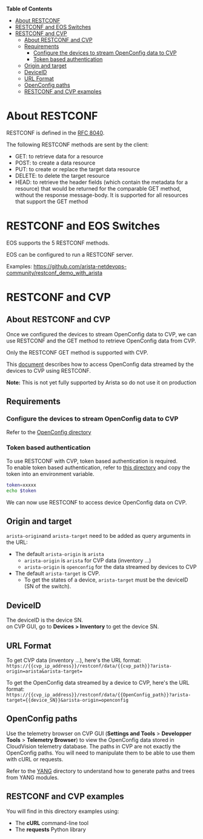 **Table of Contents**

- [About RESTCONF](#about-restconf)
- [RESTCONF and EOS Switches](#restconf-and-eos-switches)
- [RESTCONF and CVP](#restconf-and-cvp)
  - [About RESTCONF and CVP](#about-restconf-and-cvp)
  - [Requirements](#requirements)
    - [Configure the devices to stream OpenConfig data to CVP](#configure-the-devices-to-stream-openconfig-data-to-cvp)
    - [Token based authentication](#token-based-authentication)
  - [Origin and target](#origin-and-target)
  - [DeviceID](#deviceid)
  - [URL Format](#url-format)
  - [OpenConfig paths](#openconfig-paths)
  - [RESTCONF and CVP examples](#restconf-and-cvp-examples)

# About RESTCONF

RESTCONF is defined in the [RFC 8040](https://datatracker.ietf.org/doc/html/rfc8040).

The following RESTCONF methods are sent by the client:

- GET: to retrieve data for a resource
- POST: to create a data resource
- PUT: to create or replace the target data resource
- DELETE: to delete the target resource
- HEAD: to retrieve the header fields (which contain the metadata for a resource) that would be returned for the comparable GET method, without the response message-body. It is supported for all resources that support the GET method

# RESTCONF and EOS Switches

EOS supports the 5 RESTCONF methods.

EOS can be configured to run a RESTCONF server.

Examples: https://github.com/arista-netdevops-community/restconf_demo_with_arista

# RESTCONF and CVP

## About RESTCONF and CVP

Once we configured the devices to stream OpenConfig data to CVP, we can use RESTCONF and the GET method to retrieve OpenConfig data from CVP.

Only the RESTCONF GET method is supported with CVP.

This [document](https://aristanetworks.force.com/AristaCommunity/s/article/Understanding-CloudVIsion-APIs-and-accessing-NetDB-data) describes how to access OpenConfig data streamed by the devices to CVP using RESTCONF.

**Note:** This is not yet fully supported by Arista so do not use it on production

## Requirements

### Configure the devices to stream OpenConfig data to CVP

Refer to the [OpenConfig directory](../OpenConfig)

### Token based authentication

To use RESTCONF with CVP, token based authentication is required.  
To enable token based authentication, refer to [this directory](../Token%20based%20authentication) and copy the token into an environment variable.

```bash
token=xxxxx
echo $token
```

We can now use RESTCONF to access device OpenConfig data on CVP.

## Origin and target

`arista-origin`and `arista-target` need to be added as query arguments in the URL:

- The default `arista-origin` is `arista`
  - `arista-origin` is `arista` for CVP data (inventory ...)
  - `arista-origin` is `openconfig` for the data streamed by devices to CVP
- The default `arista-target` is CVP.
  - To get the states of a device, `arista-target` must be the deviceID (SN of the switch).

## DeviceID

The deviceID is the device SN.  
on CVP GUI, go to **Devices > Inventory** to get the device SN.  

## URL Format

To get CVP data (inventory ...), here's the URL format:  
```https://{{cvp_ip_address}}/restconf/data/{{cvp_path}}?arista-origin=arista&arista-target=```

To get the OpenConfig data streamed by a device to CVP, here's the URL format:  
```https://{{cvp_ip_address}}/restconf/data/{{OpenConfig_path}}?arista-target={{device_SN}}&arista-origin=openconfig```

## OpenConfig paths

Use the telemetry browser on CVP GUI (**Settings and Tools** > **Developper Tools** > **Telemetry Browser**) to view the OpenConfig data stored in CloudVision telemetry database. The paths in CVP are not exactly the OpenConfig paths. You will need to manipulate them to be able to use them with cURL or requests.

Refer to the [YANG](../YANG/) directory to understand how to generate paths and trees from YANG modules.

## RESTCONF and CVP examples

You will find in this directory examples using:

- The **cURL** command-line tool
- The **requests** Python library
